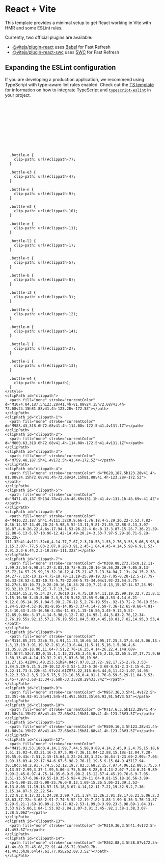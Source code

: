 # React + Vite

This template provides a minimal setup to get React working in Vite with HMR and some ESLint rules.

Currently, two official plugins are available:

- [@vitejs/plugin-react](https://github.com/vitejs/vite-plugin-react/blob/main/packages/plugin-react) uses [Babel](https://babeljs.io/) for Fast Refresh
- [@vitejs/plugin-react-swc](https://github.com/vitejs/vite-plugin-react/blob/main/packages/plugin-react-swc) uses [SWC](https://swc.rs/) for Fast Refresh

## Expanding the ESLint configuration

If you are developing a production application, we recommend using TypeScript with type-aware lint rules enabled. Check out the [TS template](https://github.com/vitejs/vite/tree/main/packages/create-vite/template-react-ts) for information on how to integrate TypeScript and [`typescript-eslint`](https://typescript-eslint.io) in your project.




<div class="fabrication_heading is-bottle w-embed"><svg id="Calque_1" xmlns="http://www.w3.org/2000/svg" version="1.1" xmlns:xlink="http://www.w3.org/1999/xlink" viewBox="0 0 1199 363">
  <!-- Generator: Adobe Illustrator 29.4.0, SVG Export Plug-In . SVG Version: 2.1.0 Build 152)  -->
  <defs>
    <style>
      .bottle-u {
        clip-path: url(#clippath-6);
      }

      .bottle-o {
        clip-path: url(#clippath-7);
      }

      .bottle-e3 {
        clip-path: url(#clippath-4);
      }

      .bottle-n {
        clip-path: url(#clippath-9);
      }

      .bottle-e2 {
        clip-path: url(#clippath-10);
      }

      .bottle-e {
        clip-path: url(#clippath-11);
      }

      .bottle-l2 {
        clip-path: url(#clippath-1);
      }

      .bottle-t {
        clip-path: url(#clippath-5);
      }

      .bottle-b {
        clip-path: url(#clippath-8);
      }

      .bottle-i2 {
        clip-path: url(#clippath-3);
      }

      .bottle-s {
        clip-path: url(#clippath-12);
      }

      .bottle-m {
        clip-path: url(#clippath-14);
      }

      .bottle-l {
        clip-path: url(#clippath-2);
      }

      .bottle-i {
        clip-path: url(#clippath-13);
      }

      .bottle-e4 {
        clip-path: url(#clippath);
      }
    </style>
    <clipPath id="clippath">
      <path fill="none" stroke="currentColor" d="M1074.84,187.5h123.28v41.4h-81.88v24.15h72.68v41.4h-72.68v24.15h81.88v41.4h-123.28v-172.5Z"></path>
    </clipPath>
    <clipPath id="clippath-1">
      <path fill="none" stroke="currentColor" d="M988.43,318.6h72.68v41.4h-114.08v-172.5h41.4v131.1Z"></path>
    </clipPath>
    <clipPath id="clippath-2">
      <path fill="none" stroke="currentColor" d="M860.63,318.6h72.68v41.4h-114.08v-172.5h41.4v131.1Z"></path>
    </clipPath>
    <clipPath id="clippath-3">
      <path fill="none" stroke="currentColor" d="M759.48,187.5h41.4v172.5h-41.4v-172.5Z"></path>
    </clipPath>
    <clipPath id="clippath-4">
      <path fill="none" stroke="currentColor" d="M620,187.5h123.28v41.4h-81.88v24.15h72.68v41.4h-72.68v24.15h81.88v41.4h-123.28v-172.5Z"></path>
    </clipPath>
    <clipPath id="clippath-5">
      <path fill="none" stroke="currentColor" d="M471.43,187.5h134.78v41.4h-46.69v131.1h-41.4v-131.1h-46.69v-41.4Z"></path>
    </clipPath>
    <clipPath id="clippath-6">
      <path fill="none" stroke="currentColor" d="M416.23,187.5h41.4v111.32c0,9.66-1.76,18.4-5.29,26.22-3.53,7.82-8.36,14.57-14.49,20.24-5.98,5.52-13.11,9.81-21.39,12.88-8.13,3.07-16.87,4.6-26.22,4.6s-17.94-1.53-26.22-4.6c-8.13-3.07-15.26-7.36-21.39-12.88-6.13-5.67-10.96-12.42-14.49-20.24-3.53-7.97-5.29-16.71-5.29-26.22v-111.32h41.4v111.32c0,4.14.77,7.67,2.3,10.58,1.53,2.76,3.53,5.06,5.98,6.9,2.45,1.84,5.21,3.14,8.28,3.91,3.22.77,6.36,1.15,9.43,1.15,3.22,0,6.36-.38,9.43-1.15,3.07-.77,5.83-2.07,8.28-3.91,2.45-1.84,4.45-4.14,5.98-6.9,1.53-2.91,2.3-6.44,2.3-10.58v-111.32Z"></path>
    </clipPath>
    <clipPath id="clippath-7">
      <path fill="none" stroke="currentColor" d="M309.08,273.75c0,12.11-1.99,23.54-5.98,34.27-3.83,10.73-9.35,20.16-16.56,28.29-7.05,8.13-15.72,14.57-25.99,19.32-10.12,4.75-21.47,7.13-34.04,7.13s-24.15-2.38-34.27-7.13c-10.12-4.75-18.78-11.19-25.99-19.32-7.05-8.28-12.5-17.79-16.33-28.52-3.83-10.73-5.75-22.08-5.75-34.04s1.92-23.54,5.75-34.27c3.83-10.73,9.28-20.16,16.33-28.29,7.21-8.13,15.87-14.57,25.99-19.32,10.27-4.75,21.7-7.13,34.27-7.13s24.15,2.45,34.27,7.36c10.27,4.75,18.94,11.19,25.99,19.32,7.21,8.13,12.73,17.56,16.56,28.29,3.83,10.73,5.75,22.08,5.75,34.04ZM226.51,321.36c6.13,0,11.65-1.15,16.56-3.45,5.06-2.3,9.28-5.52,12.65-9.66,3.53-4.14,6.21-9.12,8.05-14.95,1.84-5.98,2.76-12.5,2.76-19.55s-.92-13.72-2.76-19.55c-1.84-5.83-4.52-10.81-8.05-14.95-3.37-4.14-7.59-7.36-12.65-9.66-4.91-2.3-10.43-3.45-16.56-3.45s-11.65,1.15-16.56,3.45-9.12,5.52-12.65,9.66c-3.37,4.14-5.98,9.12-7.82,14.95-1.84,5.83-2.76,12.34-2.76,19.55s.92,13.57,2.76,19.55c1.84,5.83,4.45,10.81,7.82,14.95,3.53,4.14,7.74,7.36,12.65,9.66,4.91,2.3,10.43,3.45,16.56,3.45Z"></path>
    </clipPath>
    <clipPath id="clippath-8">
      <path fill="none" stroke="currentColor" d="M114.85,271.22c6.75,4.91,11.73,10.66,14.95,17.25,3.37,6.44,5.06,13.42,5.06,20.93,0,6.75-1.3,13.19-3.91,19.32-2.61,6.13-6.44,11.5-11.5,16.1-5.06,4.6-11.35,8.28-18.86,11.04-7.51,2.76-16.25,4.14-26.22,4.14H.08v-172.5h74.52c7.82,0,15.1,1.15,21.85,3.45,6.75,2.15,12.65,5.37,17.71,9.66,5.06,4.14,8.97,9.28,11.73,15.41,2.91,5.98,4.37,12.8,4.37,20.47,0,7.05-1.38,13.49-4.14,19.32-2.61,5.83-6.36,10.96-11.27,15.41ZM41.48,253.51h24.84c7.97,0,13.72-.92,17.25-2.76,3.53-1.84,5.29-5.21,5.29-10.12,0-3.53-1.23-6.36-3.68-8.51-2.3-2.15-6.21-3.22-11.73-3.22h-31.97v24.61ZM73.22,318.6c6.44,0,11.42-1.07,14.95-3.22,3.53-2.3,5.29-5.75,5.29-10.35,0-4.91-1.76-8.59-5.29-11.04-3.53-2.45-7.97-3.68-13.34-3.68h-33.35v28.29h31.74Z"></path>
    </clipPath>
    <clipPath id="clippath-9">
      <path fill="none" stroke="currentColor" d="M957.36,3.5h41.4v172.5h-33.35l-66.93-91.54v91.54h-41.4V3.5h33.35l66.93,91.54V3.5Z"></path>
    </clipPath>
    <clipPath id="clippath-10">
      <path fill="none" stroke="currentColor" d="M717.6,3.5h123.28v41.4h-81.88v24.15h72.68v41.4h-72.68v24.15h81.88v41.4h-123.28V3.5Z"></path>
    </clipPath>
    <clipPath id="clippath-11">
      <path fill="none" stroke="currentColor" d="M509.16,3.5h123.28v41.4h-81.88v24.15h72.68v41.4h-72.68v24.15h81.88v41.4h-123.28V3.5Z"></path>
    </clipPath>
    <clipPath id="clippath-12">
      <path fill="none" stroke="currentColor" d="M415.91,53.18c0,4.14,1.99,7.44,5.98,9.89,4.14,2.45,9.2,4.75,15.18,6.9,5.98,1.99,12.5,4.29,19.55,6.9,7.21,2.45,13.8,5.83,19.78,10.12,5.98,4.29,10.96,9.89,14.95,16.79,4.14,6.75,6.21,15.41,6.21,25.99,0,7.97-1.61,15.03-4.83,21.16-3.07,5.98-7.36,11.04-12.88,15.18s-12.04,7.28-19.55,9.43c-7.51,2.15-15.64,3.22-24.38,3.22s-16.64-1-23.69-2.99c-7.05-1.99-13.03-4.22-17.94-6.67-5.98-2.76-11.19-5.9-15.64-9.43l17.94-38.18c3.68,2.91,7.74,5.52,12.19,7.82,3.68,2.15,7.97,4.06,12.88,5.75,5.06,1.53,10.35,2.3,15.87,2.3,5.83,0,10.35-1,13.57-2.99,3.37-1.99,5.06-4.75,5.06-8.28,0-4.14-2.07-7.44-6.21-9.89-3.99-2.45-8.97-4.75-14.95-6.9-5.98-2.15-12.57-4.45-19.78-6.9-7.05-2.61-13.57-6.06-19.55-10.35-5.98-4.29-11.04-9.81-15.18-16.56-3.99-6.75-5.98-15.33-5.98-25.76,0-8.13,1.69-15.26,5.06-21.39,3.53-6.13,8.05-11.19,13.57-15.18,5.67-4.14,12.11-7.21,19.32-9.2,7.36-2.15,14.87-3.22,22.54-3.22,9.2,0,17.33,1,24.38,2.99,7.21,1.84,13.26,3.91,18.17,6.21,5.06,2.3,8.89,4.52,11.5,6.67,2.76,1.99,4.29,3.14,4.6,3.45l-18.63,37.72c-3.68-2.91-7.74-5.52-12.19-7.82-3.83-1.99-8.36-3.76-13.57-5.29-5.21-1.69-10.89-2.53-17.02-2.53-1.99,0-3.99.23-5.98.69-1.84.31-3.53.92-5.06,1.84-1.53.92-2.84,2.07-3.91,3.45-.92,1.38-1.38,3.07-1.38,5.06Z"></path>
    </clipPath>
    <clipPath id="clippath-13">
      <path fill="none" stroke="currentColor" d="M319.36,3.5h41.4v172.5h-41.4V3.5Z"></path>
    </clipPath>
    <clipPath id="clippath-14">
      <path fill="none" stroke="currentColor" d="M262.08,3.5h38.87v172.5h-41.4v-89.7l-45.08,72.91-44.85-72.91v89.7h-41.4V3.5h38.64l47.61,77.05L262.08,3.5Z"></path>
    </clipPath>
  </defs>
  <g>
    <g class="bottle-m">
      <rect fill="currentColor" class="bottle-rect" x="128.22" y="3.5" width="172.83" height="172.82" data-svg-origin="128.22000122070312 3.5" transform="matrix(1,0,0,1,0,172.803)" style="translate: none; rotate: none; scale: none; transform-origin: 0px 0px;"></rect>
    </g>
    <path fill="none" stroke="currentColor" d="M262.08,3.5h38.87v172.5h-41.4v-89.7l-45.08,72.91-44.85-72.91v89.7h-41.4V3.5h38.64l47.61,77.05L262.08,3.5Z"></path>
  </g>
   <g>
    <g class="bottle-i">
      <rect fill="currentColor" class="bottle-rect" x="319.36" y="3.5" width="41.39" height="172.38" data-svg-origin="319.3599853515625 3.5" transform="matrix(1,0,0,1,0,172.38)" style="translate: none; rotate: none; scale: none; transform-origin: 0px 0px;"></rect>
    </g>
    <path fill="none" stroke="currentColor" d="M319.36,3.5h41.4v172.5h-41.4V3.5Z"></path>
  </g>
  <g>
    <g class="bottle-s">
      <rect fill="currentColor" class="bottle-rect" x="374.51" y=".74" width="123.05" height="178.02" data-svg-origin="374.510009765625 0.7400000095367432" transform="matrix(1,0,0,1,0,178.02)" style="translate: none; rotate: none; scale: none; transform-origin: 0px 0px;"></rect>
    </g>
    <path fill="none" stroke="currentColor" d="M415.91,53.18c0,4.14,1.99,7.44,5.98,9.89,4.14,2.45,9.2,4.75,15.18,6.9,5.98,1.99,12.5,4.29,19.55,6.9,7.21,2.45,13.8,5.83,19.78,10.12,5.98,4.29,10.96,9.89,14.95,16.79,4.14,6.75,6.21,15.41,6.21,25.99,0,7.97-1.61,15.03-4.83,21.16-3.07,5.98-7.36,11.04-12.88,15.18s-12.04,7.28-19.55,9.43c-7.51,2.15-15.64,3.22-24.38,3.22s-16.64-1-23.69-2.99c-7.05-1.99-13.03-4.22-17.94-6.67-5.98-2.76-11.19-5.9-15.64-9.43l17.94-38.18c3.68,2.91,7.74,5.52,12.19,7.82,3.68,2.15,7.97,4.06,12.88,5.75,5.06,1.53,10.35,2.3,15.87,2.3,5.83,0,10.35-1,13.57-2.99,3.37-1.99,5.06-4.75,5.06-8.28,0-4.14-2.07-7.44-6.21-9.89-3.99-2.45-8.97-4.75-14.95-6.9-5.98-2.15-12.57-4.45-19.78-6.9-7.05-2.61-13.57-6.06-19.55-10.35-5.98-4.29-11.04-9.81-15.18-16.56-3.99-6.75-5.98-15.33-5.98-25.76,0-8.13,1.69-15.26,5.06-21.39,3.53-6.13,8.05-11.19,13.57-15.18,5.67-4.14,12.11-7.21,19.32-9.2,7.36-2.15,14.87-3.22,22.54-3.22,9.2,0,17.33,1,24.38,2.99,7.21,1.84,13.26,3.91,18.17,6.21,5.06,2.3,8.89,4.52,11.5,6.67,2.76,1.99,4.29,3.14,4.6,3.45l-18.63,37.72c-3.68-2.91-7.74-5.52-12.19-7.82-3.83-1.99-8.36-3.76-13.57-5.29-5.21-1.69-10.89-2.53-17.02-2.53-1.99,0-3.99.23-5.98.69-1.84.31-3.53.92-5.06,1.84-1.53.92-2.84,2.07-3.91,3.45-.92,1.38-1.38,3.07-1.38,5.06Z"></path>
  </g>
  <g>
    <g class="bottle-e">
      <rect fill="currentColor" class="bottle-rect" x="509.16" y="3.5" width="123.28" height="172.5" data-svg-origin="509.1600036621094 3.5" transform="matrix(1,0,0,1,0,172.5)" style="translate: none; rotate: none; scale: none; transform-origin: 0px 0px;"></rect>
    </g>
    <path fill="none" stroke="currentColor" d="M509.16,3.5h123.28v41.4h-81.88v24.15h72.68v41.4h-72.68v24.15h81.88v41.4h-123.28V3.5Z"></path>
  </g>
  <g>
    <g class="bottle-e2">
      <rect fill="currentColor" class="bottle-rect" x="717.6" y="3.5" width="123.28" height="172.5" data-svg-origin="717.5999755859375 3.5" transform="matrix(1,0,0,1,0,172.5)" style="translate: none; rotate: none; scale: none; transform-origin: 0px 0px;"></rect>
    </g>
    <path fill="none" stroke="currentColor" d="M717.6,3.5h123.28v41.4h-81.88v24.15h72.68v41.4h-72.68v24.15h81.88v41.4h-123.28V3.5Z"></path>
  </g>
   <g>
    <g class="bottle-n">
      <rect fill="currentColor" class="bottle-rect" x="857.08" y="3.5" width="141.68" height="172.5" data-svg-origin="857.0800170898438 3.5" transform="matrix(1,0,0,1,0,172.5)" style="translate: none; rotate: none; scale: none; transform-origin: 0px 0px;"></rect>
    </g>
    <path fill="none" stroke="currentColor" d="M957.36,3.5h41.4v172.5h-33.35l-66.93-91.54v91.54h-41.4V3.5h33.35l66.93,91.54V3.5Z"></path>
  </g>
  <g>
    <g class="bottle-b">
      <rect fill="currentColor" class="bottle-rect" x=".26" y="187.5" width="134.6" height="172.5" data-svg-origin="0.25999999046325684 187.5" transform="matrix(1,0,0,1,0,172.5)" style="translate: none; rotate: none; scale: none; transform-origin: 0px 0px;"></rect>
    </g>
    <path fill="none" stroke="currentColor" d="M114.85,271.22c6.75,4.91,11.73,10.66,14.95,17.25,3.37,6.44,5.06,13.42,5.06,20.93,0,6.75-1.3,13.19-3.91,19.32-2.61,6.13-6.44,11.5-11.5,16.1-5.06,4.6-11.35,8.28-18.86,11.04-7.51,2.76-16.25,4.14-26.22,4.14H.08v-172.5h74.52c7.82,0,15.1,1.15,21.85,3.45,6.75,2.15,12.65,5.37,17.71,9.66,5.06,4.14,8.97,9.28,11.73,15.41,2.91,5.98,4.37,12.8,4.37,20.47,0,7.05-1.38,13.49-4.14,19.32-2.61,5.83-6.36,10.96-11.27,15.41ZM41.48,253.51h24.84c7.97,0,13.72-.92,17.25-2.76,3.53-1.84,5.29-5.21,5.29-10.12,0-3.53-1.23-6.36-3.68-8.51-2.3-2.15-6.21-3.22-11.73-3.22h-31.97v24.61ZM73.22,318.6c6.44,0,11.42-1.07,14.95-3.22,3.53-2.3,5.29-5.75,5.29-10.35,0-4.91-1.76-8.59-5.29-11.04-3.53-2.45-7.97-3.68-13.34-3.68h-33.35v28.29h31.74Z"></path>
  </g>
  <g>
    <g class="bottle-o">
      <rect fill="currentColor" class="bottle-rect" x="144.17" y="184.74" width="164.91" height="178.26" data-svg-origin="144.1699981689453 184.74000549316406" transform="matrix(1,0,0,1,0,178.25999)" style="translate: none; rotate: none; scale: none; transform-origin: 0px 0px;"></rect>
    </g>
    <path fill="none" stroke="currentColor" d="M309.08,273.75c0,12.11-1.99,23.54-5.98,34.27-3.83,10.73-9.35,20.16-16.56,28.29-7.05,8.13-15.72,14.57-25.99,19.32-10.12,4.75-21.47,7.13-34.04,7.13s-24.15-2.38-34.27-7.13c-10.12-4.75-18.78-11.19-25.99-19.32-7.05-8.28-12.5-17.79-16.33-28.52-3.83-10.73-5.75-22.08-5.75-34.04s1.92-23.54,5.75-34.27c3.83-10.73,9.28-20.16,16.33-28.29,7.21-8.13,15.87-14.57,25.99-19.32,10.27-4.75,21.7-7.13,34.27-7.13s24.15,2.45,34.27,7.36c10.27,4.75,18.94,11.19,25.99,19.32,7.21,8.13,12.73,17.56,16.56,28.29,3.83,10.73,5.75,22.08,5.75,34.04ZM226.51,321.36c6.13,0,11.65-1.15,16.56-3.45,5.06-2.3,9.28-5.52,12.65-9.66,3.53-4.14,6.21-9.12,8.05-14.95,1.84-5.98,2.76-12.5,2.76-19.55s-.92-13.72-2.76-19.55c-1.84-5.83-4.52-10.81-8.05-14.95-3.37-4.14-7.59-7.36-12.65-9.66-4.91-2.3-10.43-3.45-16.56-3.45s-11.65,1.15-16.56,3.45-9.12,5.52-12.65,9.66c-3.37,4.14-5.98,9.12-7.82,14.95-1.84,5.83-2.76,12.34-2.76,19.55s.92,13.57,2.76,19.55c1.84,5.83,4.45,10.81,7.82,14.95,3.53,4.14,7.74,7.36,12.65,9.66,4.91,2.3,10.43,3.45,16.56,3.45Z"></path>
  </g>
  <g>
    <g class="bottle-u">
      <rect fill="currentColor" class="bottle-rect" x="322.85" y="187.5" width="134.78" height="175.26" data-svg-origin="322.8500061035156 187.5" transform="matrix(1,0,0,1,0,175.25999)" style="translate: none; rotate: none; scale: none; transform-origin: 0px 0px;"></rect>
    </g>
    <path fill="none" stroke="currentColor" d="M416.23,187.5h41.4v111.32c0,9.66-1.76,18.4-5.29,26.22-3.53,7.82-8.36,14.57-14.49,20.24-5.98,5.52-13.11,9.81-21.39,12.88-8.13,3.07-16.87,4.6-26.22,4.6s-17.94-1.53-26.22-4.6c-8.13-3.07-15.26-7.36-21.39-12.88-6.13-5.67-10.96-12.42-14.49-20.24-3.53-7.97-5.29-16.71-5.29-26.22v-111.32h41.4v111.32c0,4.14.77,7.67,2.3,10.58,1.53,2.76,3.53,5.06,5.98,6.9,2.45,1.84,5.21,3.14,8.28,3.91,3.22.77,6.36,1.15,9.43,1.15,3.22,0,6.36-.38,9.43-1.15,3.07-.77,5.83-2.07,8.28-3.91,2.45-1.84,4.45-4.14,5.98-6.9,1.53-2.91,2.3-6.44,2.3-10.58v-111.32Z"></path>
  </g>
  <g>
    <g class="bottle-t">
      <rect fill="currentColor" class="bottle-rect" x="471.43" y="186.6" width="134.78" height="173.4" data-svg-origin="471.42999267578125 186.60000610351562" transform="matrix(1,0,0,1,0,173.39999)" style="translate: none; rotate: none; scale: none; transform-origin: 0px 0px;"></rect>
    </g>
    <path fill="none" stroke="currentColor" d="M471.43,187.5h134.78v41.4h-46.69v131.1h-41.4v-131.1h-46.69v-41.4Z"></path>
  </g>
  <g>
    <g class="bottle-e3">
      <rect fill="currentColor" class="bottle-rect" x="620" y="187.5" width="123.28" height="172.5" data-svg-origin="620 187.5" transform="matrix(1,0,0,1,0,172.5)" style="translate: none; rotate: none; scale: none; transform-origin: 0px 0px;"></rect>
    </g>
    <path fill="none" stroke="currentColor" d="M620,187.5h123.28v41.4h-81.88v24.15h72.68v41.4h-72.68v24.15h81.88v41.4h-123.28v-172.5Z"></path>
  </g>
  <g>
    <g class="bottle-i2">
      <rect fill="currentColor" class="bottle-rect" x="759.48" y="187.5" width="41.4" height="172.5" data-svg-origin="759.47998046875 187.5" transform="matrix(1,0,0,1,0,172.5)" style="translate: none; rotate: none; scale: none; transform-origin: 0px 0px;"></rect>
    </g>
    <path fill="none" stroke="currentColor" d="M759.48,187.5h41.4v172.5h-41.4v-172.5Z"></path>
  </g>
  <g>
    <g class="bottle-l">
      <rect fill="currentColor" class="bottle-rect" x="819.23" y="187.5" width="114.08" height="173.58" data-svg-origin="819.22998046875 187.5" transform="matrix(1,0,0,1,0,173.58)" style="translate: none; rotate: none; scale: none; transform-origin: 0px 0px;"></rect>
    </g>
    <path fill="none" stroke="currentColor" d="M860.63,318.6h72.68v41.4h-114.08v-172.5h41.4v131.1Z"></path>
  </g>
  <g>
    <g class="bottle-l2">
      <rect fill="currentColor" class="bottle-rect" x="947.03" y="187.5" width="114.08" height="172.5" data-svg-origin="947.030029296875 187.5" transform="matrix(1,0,0,1,0,172.5)" style="translate: none; rotate: none; scale: none; transform-origin: 0px 0px;"></rect>
    </g>
    <path fill="none" stroke="currentColor" d="M988.43,318.6h72.68v41.4h-114.08v-172.5h41.4v131.1Z"></path>
  </g>
  <g>
    <g class="bottle-e4">
      <rect fill="currentColor" class="bottle-rect" x="1074.84" y="187.5" width="123.28" height="172.5" data-svg-origin="1074.8399658203125 187.5" transform="matrix(1,0,0,1,0,172.5)" style="translate: none; rotate: none; scale: none; transform-origin: 0px 0px;"></rect>
    </g>
    <path fill="none" stroke="currentColor" d="M1074.84,187.5h123.28v41.4h-81.88v24.15h72.68v41.4h-72.68v24.15h81.88v41.4h-123.28v-172.5Z"></path>
  </g>
</svg></div>